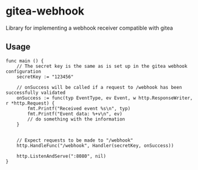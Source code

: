 gitea-webhook
=============

Library for implementing a webhook receiver compatible with gitea

Usage
-----

```
func main () {
    // The secret key is the same as is set up in the gitea webhook configuration
    secretKey := "123456"

    // onSuccess will be called if a request to /webhook has been successfully validated
    onSuccess := func(typ EventType, ev Event, w http.ResponseWriter, r *http.Request) {
        fmt.Printf("Received event %s\n", typ)
        fmt.Printf("Event data: %+v\n", ev)
        // do something with the information
    }


    // Expect requests to be made to "/webhook"
    http.HandleFunc("/webhook", Handler(secretKey, onSuccess))

    http.ListenAndServe(":8080", nil)
}
```
